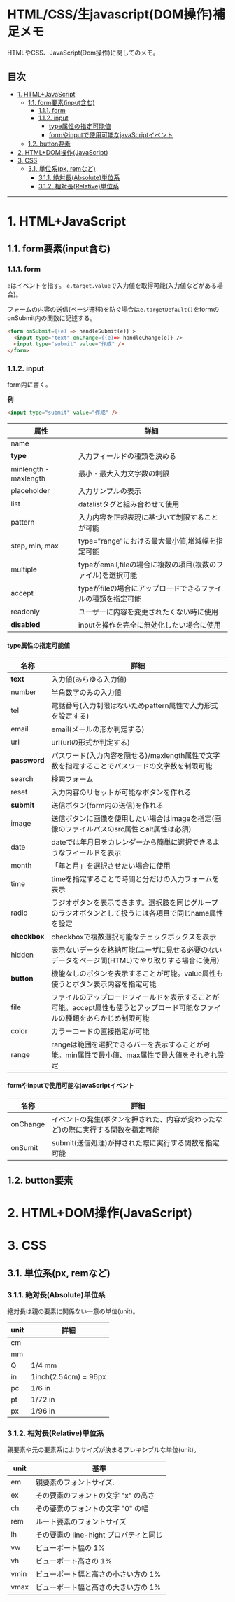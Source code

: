 # HTML/CSS/生javascript(DOM操作)補足メモ<!-- omit in toc -->
HTMLやCSS、JavaScript(Dom操作)に関してのメモ。

## 目次<!-- omit in toc -->
- [1. HTML+JavaScript](#1-htmljavascript)
  - [1.1. form要素(input含む)](#11-form要素input含む)
    - [1.1.1. form](#111-form)
    - [1.1.2. input](#112-input)
      - [type属性の指定可能値](#type属性の指定可能値)
      - [formやinputで使用可能なjavaScriptイベント](#formやinputで使用可能なjavascriptイベント)
  - [1.2. button要素](#12-button要素)
- [2. HTML+DOM操作(JavaScript)](#2-htmldom操作javascript)
- [3. CSS](#3-css)
  - [3.1. 単位系(px, remなど)](#31-単位系px-remなど)
    - [3.1.1. 絶対長(Absolute)単位系](#311-絶対長absolute単位系)
    - [3.1.2. 相対長(Relative)単位系](#312-相対長relative単位系)

---
# 1. HTML+JavaScript
## 1.1. form要素(input含む)
### 1.1.1. form
``e``はイベントを指す。
``e.target.value``で入力値を取得可能(入力値などがある場合)。

フォームの内容の送信(ページ遷移)を防ぐ場合は``e.targetDefault()``をformのonSubmit内の関数に記述する。

```html
<form onSubmit={(e) => handleSubmit(e)} >
  <input type="text" onChange={(e)=> handleChange(e)} />
  <input type="submit" value="作成" />
</form>
```
### 1.1.2. input
form内に書く。

**例**
```html
<input type="submit" value="作成" />
```
| 属性 | 詳細 |
| ----| ---- |
| name |  |
| **type** | 入力フィールドの種類を決める |
| minlength・maxlength | 最小・最大入力文字数の制限 |
| placeholder | 入力サンプルの表示 |
| list | datalistタグと組み合わせて使用 |
| pattern | 入力内容を正規表現に基づいて制限することが可能 |
| step, min, max | type="range"における最大最小値,増減幅を指定可能 |
| multiple | typeがemail,fileの場合に複数の項目(複数のファイル)を選択可能 |
| accept | typeがfileの場合にアップロードできるファイルの種類を指定可能 |
| readonly | ユーザーに内容を変更されたくない時に使用 |
| **disabled** | inputを操作を完全に無効化したい場合に使用 |

#### type属性の指定可能値
| 名称 | 詳細 |
| ---- | ---- |
| **text** | 入力値(あらゆる入力値) |
| number | 半角数字のみの入力値 |
| tel | 電話番号(入力制限はないためpattern属性で入力形式を設定する) |
| email | email(メールの形か判定する) |
| url | url(urlの形式か判定する) |
| **password** | パスワード(入力内容を隠せる)/maxlength属性で文字数を指定することでパスワードの文字数を制限可能 |
| search | 検索フォーム |
| reset | 入力内容のリセットが可能なボタンを作れる |
| **submit** | 送信ボタン(form内の送信)を作れる |
| image | 送信ボタンに画像を使用したい場合はimageを指定(画像のファイルパスのsrc属性とalt属性は必須) |
| date | dateでは年月日をカレンダーから簡単に選択できるようなフィールドを表示 |
| month | 「年と月」を選択させたい場合に使用 |
| time | timeを指定することで時間と分だけの入力フォームを表示 |
| radio | ラジオボタンを表示できます。選択肢を同じグループのラジオボタンとして扱うには各項目で同じname属性を設定 |
| **checkbox** | checkboxで複数選択可能なチェックボックスを表示 |
| hidden | 表示ないデータを格納可能(ユーザに見せる必要のないデータをページ間(HTML)でやり取りする場合に使用) |
| **button** | 機能なしのボタンを表示することが可能。value属性も使うとボタン表示内容を指定可能 |
| file | ファイルのアップロードフィールドを表示することが可能。accept属性も使うとアップロード可能なファイルの種類をあらかじめ制限可能 |
| color | カラーコードの直接指定が可能 |
| range | rangeは範囲を選択できるバーを表示することが可能。min属性で最小値、max属性で最大値をそれぞれ設定 |

#### formやinputで使用可能なjavaScriptイベント
| 名称 | 詳細 |
| ---- | ---- |
| onChange | イベントの発生(ボタンを押された、内容が変わったなど)の際に実行する関数を指定可能 |
| onSumit | submit(送信処理)が押された際に実行する関数を指定可能 |

## 1.2. button要素

# 2. HTML+DOM操作(JavaScript)
# 3. CSS
## 3.1. 単位系(px, remなど)
### 3.1.1. 絶対長(Absolute)単位系
絶対長は親の要素に関係ない一意の単位(unit)。

| unit | 詳細 |
| ---- | ---- |
| cm |  |  |
| mm |  |  |
| Q | 1/4 mm |  |
| in | 1inch(2.54cm) = 96px |  |
| pc | 1/6 in |  |
| pt | 1/72 in |  |
| px | 1/96 in |  |

### 3.1.2. 相対長(Relative)単位系
親要素や元の要素系によりサイズが決まるフレキシブルな単位(unit)。

| unit | 基準 |
| --- | --- |
| em | 親要素のフォントサイズ. |
| ex | その要素のフォントの文字 "x" の高さ |
| ch | その要素のフォントの文字 "0" の幅 |
| rem | ルート要素のフォントサイズ |
| lh | その要素の line-hight プロパティと同じ |
| vw | ビューポート幅の 1% |
| vh | ビューポート高さの 1% |
| vmin | ビューポート幅と高さの小さい方の 1% |
| vmax | ビューポート幅と高さの大きい方の 1% |